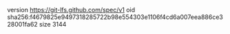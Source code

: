 version https://git-lfs.github.com/spec/v1
oid sha256:f4679825e9497318285722b98e554303e1106f4cd6a007eea886ce328001fa62
size 3144
